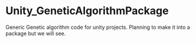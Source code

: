 # Unity_GeneticAlgorithmPackage
Generic Genetic algorithm code for unity projects. Planning to make it into a package but we will see.
